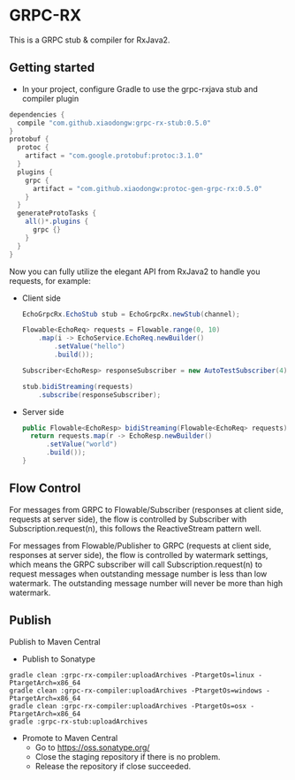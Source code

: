 # GRPC-RX
This is a GRPC stub & compiler for RxJava2.

## Getting started
  
* In your project, configure Gradle to use the grpc-rxjava stub and compiler plugin

```groovy
dependencies {
  compile "com.github.xiaodongw:grpc-rx-stub:0.5.0"
}
protobuf {
  protoc {
    artifact = "com.google.protobuf:protoc:3.1.0"
  }
  plugins {
    grpc {
      artifact = "com.github.xiaodongw:protoc-gen-grpc-rx:0.5.0"
    }
  }
  generateProtoTasks {
    all()*.plugins {
      grpc {}
    }
  }
}
```
    
Now you can fully utilize the elegant API from RxJava2 to handle you requests, for example:

* Client side
    ```java
    EchoGrpcRx.EchoStub stub = EchoGrpcRx.newStub(channel);
    
    Flowable<EchoReq> requests = Flowable.range(0, 10)
        .map(i -> EchoService.EchoReq.newBuilder()
            .setValue("hello")
            .build());

    Subscriber<EchoResp> responseSubscriber = new AutoTestSubscriber(4);

    stub.bidiStreaming(requests)
        .subscribe(responseSubscriber);
    ```
    
* Server side
    ```java
    public Flowable<EchoResp> bidiStreaming(Flowable<EchoReq> requests) {
      return requests.map(r -> EchoResp.newBuilder()
          .setValue("world")
          .build());
    }
    ```
    
## Flow Control
For messages from GRPC to Flowable/Subscriber (responses at client side, requests at server side), 
the flow is controlled by Subscriber with Subscription.request(n), this follows the ReactiveStream pattern well.
 
For messages from Flowable/Publisher to GRPC (requests at client side, responses at server side),
the flow is controlled by watermark settings, 
which means the GRPC subscriber will call Subscription.request(n) to request messages when outstanding message number is less than low watermark.
The outstanding message number will never be more than high watermark.

## Publish
Publish to Maven Central

* Publish to Sonatype
```
gradle clean :grpc-rx-compiler:uploadArchives -PtargetOs=linux -PtargetArch=x86_64
gradle clean :grpc-rx-compiler:uploadArchives -PtargetOs=windows -PtargetArch=x86_64
gradle clean :grpc-rx-compiler:uploadArchives -PtargetOs=osx -PtargetArch=x86_64
gradle :grpc-rx-stub:uploadArchives
```

* Promote to Maven Central
  * Go to https://oss.sonatype.org/
  * Close the staging repository if there is no problem.
  * Release the repository if close succeeded.